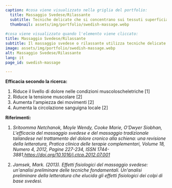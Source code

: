 ```yaml
---
caption: #cosa viene visualizzato nella griglia del portfolio:
  title: Massaggio Svedese/Rilassante
  subtitle: Tecniche delicate che si concentrano sui tessuti superficiali
  thumbnail: assets/img/portfolio/swedish-massage.webp
  
#cosa viene visualizzato quando l'elemento viene cliccato:
title: Massaggio Svedese/Rilassante
subtitle: Il massaggio svedese o rilassante utilizza tecniche delicate che si concentrano sui tessuti superficiali (non profondi). Sebbene possa essere eseguito su tutto il corpo, il massaggio svedese enfatizza i sintomi fisici e le aree di disagio.
image: assets/img/portfolio/swedish-massage.webp
alt: Massaggio Svedese/Rilassante
lang: it
page_id: swedish-massage

---
```

**Efficacia secondo la ricerca:**
1. Riduce il livello di dolore nelle condizioni muscoloscheletriche [1]
2. Riduce la tensione muscolare [2]
3. Aumenta l'ampiezza dei movimenti [2]
4. Aumenta la circolazione sanguigna locale [2]

 
 
**Riferimenti:**
1. *Sritoomma Netchanok, Moyle Wendy, Cooke Marie, O'Dwyer Siobhan, L'efficacia del massaggio svedese e del massaggio tradizionale tailandese nel trattamento del dolore cronico alla schiena: una revisione della letteratura, Pratica clinica delle terapie complementari, Volume 18, Numero 4, 2012, Pagine 227-234, ISSN 1744-3881,https://doi.org/10.1016/j.ctcp.2012.07.001*

2. *Jamsek, Mark. (2013). Effetti fisiologici del massaggio svedese: un'analisi preliminare delle tecniche fondamentali. Un'analisi preliminare della letteratura che elucida gli effetti fisiologici dei colpi di base svedesi.*